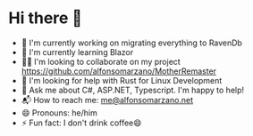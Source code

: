 # Hi there 👋

* 🔭 I'm currently working on migrating everything to RavenDb
* 🌱 I'm currently learning Blazor
* 👯‍♂️ I'm looking to collaborate on my project https://github.com/alfonsomarzano/MotherRemaster
* 🤔 I'm looking for help with Rust for Linux Development
* 💭 Ask me about C#, ASP.NET, Typescript. I'm happy to help!
* 📬 How to reach me: me@alfonsomarzano.net
* 😄 Pronouns: he/him
* ⚡ Fun fact: I don't drink coffee😄
